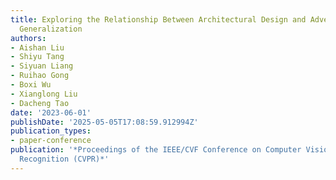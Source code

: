```yaml
---
title: Exploring the Relationship Between Architectural Design and Adversarially Robust
  Generalization
authors:
- Aishan Liu
- Shiyu Tang
- Siyuan Liang
- Ruihao Gong
- Boxi Wu
- Xianglong Liu
- Dacheng Tao
date: '2023-06-01'
publishDate: '2025-05-05T17:08:59.912994Z'
publication_types:
- paper-conference
publication: '*Proceedings of the IEEE/CVF Conference on Computer Vision and Pattern
  Recognition (CVPR)*'
---
```

